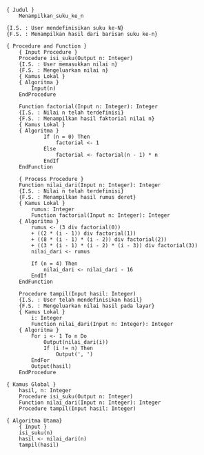     { Judul }
        Menampilkan_suku_ke_n

    {I.S. : User mendefinisikan suku ke-N}
    {F.S. : Menampilkan hasil dari barisan suku ke-n}

    { Procedure and Function }
        { Input Procedure }
        Procedure isi_suku(Output n: Integer)
        {I.S. : User memasukkan nilai n}
        {F.S. : Mengeluarkan nilai n}
        { Kamus Lokal }
        { Algoritma }
            Input(n)
        EndProcedure

        Function factorial(Input n: Integer): Integer
        {I.S. : Nilai n telah terdefinisi}
        {F.S. : Menampilkan hasil faktorial nilai n}
        { Kamus Lokal }
        { Algoritma }
                If (n = 0) Then
                    factorial <- 1
                Else
                    factorial <- factorial(n - 1) * n
                EndIf
        EndFunction

        { Process Procedure }
        Function nilai_dari(Input n: Integer): Integer
        {I.S. : Nilai n telah terdefinisi}
        {F.S. : Menampilkan hasil rumus deret}
        { Kamus Lokal }
            rumus: Integer
            Function factorial(Input n: Integer): Integer
        { Algoritma }
            rumus <- (3 div factorial(0)) 		
            + ((2 * (i - 1)) div factorial(1)) 		
            + ((8 * (i - 1) * (i - 2)) div factorial(2)) 		
            + ((3 * (i - 1) * (i - 2) * (i - 3)) div factorial(3))
            nilai_dari <- rumus

            If (n = 4) Then
                nilai_dari <- nilai_dari - 16
            EndIf
        EndFunction

        Procedure tampil(Input hasil: Integer)
        {I.S. : User telah mendefinisikan hasil}
        {F.S. : Mengeluarkan nilai hasil pada layar}
        { Kamus Lokal }
            i: Integer
            Function nilai_dari(Input n: Integer): Integer
        { Algoritma }
            For i <- 1 To n Do
                Output(nilai_dari(i))
                If (i != n) Then
                    Output(', ')
            EndFor
            Output(hasil)
        EndProcedure

    { Kamus Global }
        hasil, n: Integer
        Procedure isi_suku(Output n: Integer)
        Function nilai_dari(Input n: Integer): Integer
        Procedure tampil(Input hasil: Integer)
        
    { Algoritma Utama}
        { Input }
        isi_suku(n)
        hasil <- nilai_dari(n)
        tampil(hasil)